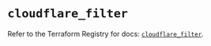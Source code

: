 # `cloudflare_filter`

Refer to the Terraform Registry for docs: [`cloudflare_filter`](https://registry.terraform.io/providers/cloudflare/cloudflare/4.31.0/docs/resources/filter).
